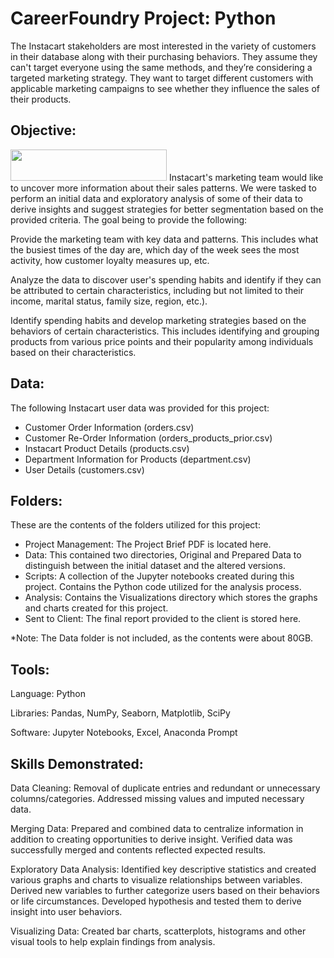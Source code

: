 # CareerFoundry Project: Python
The Instacart stakeholders are most interested in the variety of customers in their database along with their purchasing behaviors. They assume they can't target everyone using the same methods, and they’re considering a targeted marketing strategy. They want to target different customers with applicable marketing campaigns to see whether they influence the sales of their products.

## Objective:
<img src="https://i.imgur.com/IT6sQss.png" width="250" height="50">
Instacart's marketing team would like to uncover more information about their sales patterns. We were tasked to perform an initial data and exploratory analysis of some of their data to derive insights and suggest strategies for better segmentation based on the provided criteria.  The goal being to provide the following:

Provide the marketing team with key data and patterns.  This includes what the busiest times of the day are, which day of the week sees the most activity, how customer loyalty measures up, etc.

Analyze the data to discover user's spending habits and identify if they can be attributed to certain characteristics, including but not limited to their income, marital status, family size, region, etc.).

Identify spending habits and develop marketing strategies based on the behaviors of certain characteristics.  This includes identifying and grouping products from various price points and their popularity among individuals based on their characteristics.

## Data:
The following Instacart user data was provided for this project:

* Customer Order Information (orders.csv)
* Customer Re-Order Information (orders_products_prior.csv)
* Instacart Product Details (products.csv)
* Department Information for Products (department.csv)
* User Details (customers.csv)

## Folders:
These are the contents of the folders utilized for this project:

* Project Management: The Project Brief PDF is located here.
* Data: This contained two directories, Original and Prepared Data to distinguish between the initial dataset and the altered versions.
* Scripts: A collection of the Jupyter notebooks created during this project. Contains the Python code utilized for the analysis process.
* Analysis: Contains the Visualizations directory which stores the graphs and charts created for this project.
* Sent to Client: The final report provided to the client is stored here.

*Note: The Data folder is not included, as the contents were about 80GB.

## Tools:
Language: Python

Libraries: Pandas, NumPy, Seaborn, Matplotlib, SciPy

Software: Jupyter Notebooks, Excel, Anaconda Prompt

## Skills Demonstrated:

Data Cleaning: Removal of duplicate entries and redundant or unnecessary columns/categories.  Addressed missing values and imputed necessary data.

Merging Data: Prepared and combined data to centralize information in addition to creating opportunities to derive insight.  Verified data was successfully merged and contents reflected expected results.

Exploratory Data Analysis: Identified key descriptive statistics and created various graphs and charts to visualize relationships between variables.  Derived new variables to further categorize users based on their behaviors or life circumstances.  Developed hypothesis and tested them to derive insight into user behaviors.

Visualizing Data: Created bar charts, scatterplots, histograms and other visual tools to help explain findings from analysis.
